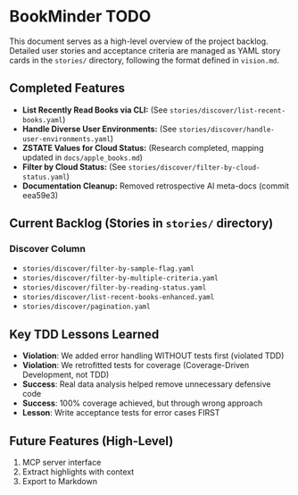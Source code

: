 # BookMinder TODO

This document serves as a high-level overview of the project backlog.
Detailed user stories and acceptance criteria are managed as YAML story cards
in the `stories/` directory, following the format defined in `vision.md`.

## Completed Features
- **List Recently Read Books via CLI:** (See `stories/discover/list-recent-books.yaml`)
- **Handle Diverse User Environments:** (See `stories/discover/handle-user-environments.yaml`)
- **ZSTATE Values for Cloud Status:** (Research completed, mapping updated in `docs/apple_books.md`)
- **Filter by Cloud Status:** (See `stories/discover/filter-by-cloud-status.yaml`)
- **Documentation Cleanup:** Removed retrospective AI meta-docs (commit eea59e3)

## Current Backlog (Stories in `stories/` directory)

### Discover Column
- `stories/discover/filter-by-sample-flag.yaml`
- `stories/discover/filter-by-multiple-criteria.yaml`
- `stories/discover/filter-by-reading-status.yaml`
- `stories/discover/list-recent-books-enhanced.yaml`
- `stories/discover/pagination.yaml`

## Key TDD Lessons Learned
- **Violation**: We added error handling WITHOUT tests first (violated TDD)
- **Violation**: We retrofitted tests for coverage (Coverage-Driven Development, not TDD)
- **Success**: Real data analysis helped remove unnecessary defensive code
- **Success**: 100% coverage achieved, but through wrong approach
- **Lesson**: Write acceptance tests for error cases FIRST

## Future Features (High-Level)
1. MCP server interface
2. Extract highlights with context
3. Export to Markdown